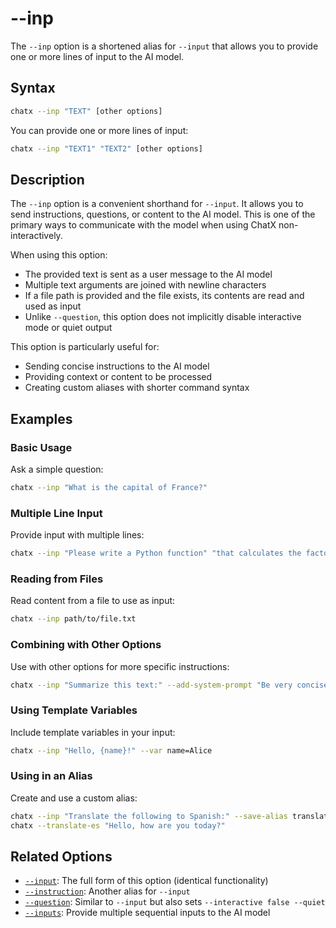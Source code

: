 # --inp

The `--inp` option is a shortened alias for `--input` that allows you to provide one or more lines of input to the AI model.

## Syntax

```bash
chatx --inp "TEXT" [other options]
```

You can provide one or more lines of input:

```bash
chatx --inp "TEXT1" "TEXT2" [other options]
```

## Description

The `--inp` option is a convenient shorthand for `--input`. It allows you to send instructions, questions, or content to the AI model. This is one of the primary ways to communicate with the model when using ChatX non-interactively.

When using this option:
- The provided text is sent as a user message to the AI model
- Multiple text arguments are joined with newline characters
- If a file path is provided and the file exists, its contents are read and used as input
- Unlike `--question`, this option does not implicitly disable interactive mode or quiet output

This option is particularly useful for:
- Sending concise instructions to the AI model
- Providing context or content to be processed
- Creating custom aliases with shorter command syntax

## Examples

### Basic Usage

Ask a simple question:

```bash
chatx --inp "What is the capital of France?"
```

### Multiple Line Input

Provide input with multiple lines:

```bash
chatx --inp "Please write a Python function" "that calculates the factorial of a number"
```

### Reading from Files

Read content from a file to use as input:

```bash
chatx --inp path/to/file.txt
```

### Combining with Other Options

Use with other options for more specific instructions:

```bash
chatx --inp "Summarize this text:" --add-system-prompt "Be very concise"
```

### Using Template Variables

Include template variables in your input:

```bash
chatx --inp "Hello, {name}!" --var name=Alice
```

### Using in an Alias

Create and use a custom alias:

```bash
chatx --inp "Translate the following to Spanish:" --save-alias translate-es
chatx --translate-es "Hello, how are you today?"
```

## Related Options

- [`--input`](input.md): The full form of this option (identical functionality)
- [`--instruction`](instruction.md): Another alias for `--input`
- [`--question`](question.md): Similar to `--input` but also sets `--interactive false --quiet`
- [`--inputs`](inputs.md): Provide multiple sequential inputs to the AI model